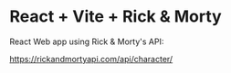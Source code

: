 # React + Vite + Rick & Morty

React Web app using Rick & Morty's API:

https://rickandmortyapi.com/api/character/